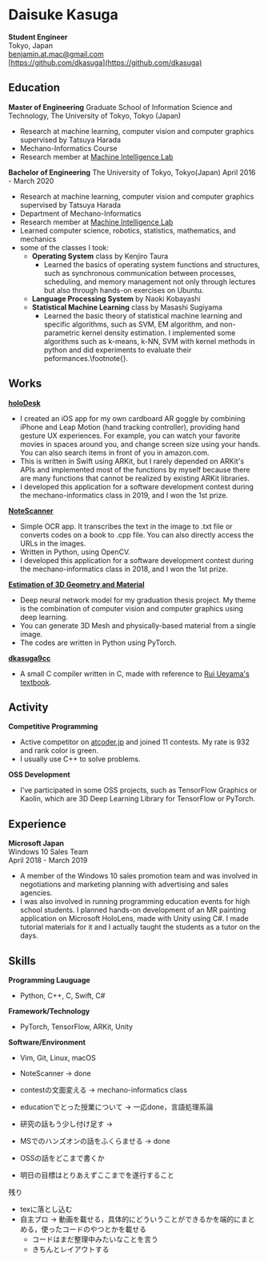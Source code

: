 # Daisuke Kasuga
**Student Engineer**<br>
Tokyo, Japan<br>
benjamin.at.mac@gmail.com<br>
[https://github.com/dkasuga](https://github.com/dkasuga)

## Education
**Master of Engineering**
Graduate School of Information Science and Technology, The University of Tokyo, Tokyo (Japan)
- Research at machine learning, computer vision and computer graphics supervised by Tatsuya Harada
- Mechano-Informatics Course
- Research member at [Machine Intelligence Lab](https://www.mi.t.u-tokyo.ac.jp/en/)

**Bachelor of Engineering**
The University of Tokyo, Tokyo(Japan)
April 2016 - March 2020
- Research at machine learning, computer vision and computer graphics supervised by Tatsuya Harada
- Department of Mechano-Informatics
- Research member at [Machine Intelligence Lab](https://www.mi.t.u-tokyo.ac.jp/en/)
- Learned computer science, robotics, statistics, mathematics, and mechanics
- some of the classes I took:
    - **Operating System** class by Kenjiro Taura
        - Learned the basics of operating system functions and structures, such as synchronous communication between processes, scheduling, and memory management not only through lectures but also through hands-on exercises on Ubuntu.
    - **Language Processing System** by Naoki Kobayashi
    - **Statistical Machine Learning** class by Masashi Sugiyama
        - Learned the basic theory of statistical machine learning and specific algorithms, such as SVM, EM algorithm, and non-parametric kernel density estimation. I implemented some algorithms such as k-means, k-NN, SVM with kernel methods in python and did experiments to evaluate their peformances.\footnote{}.

## Works
**[holoDesk](https://twitter.com/benmon0412/status/1085146690250694656?s=20)**
- I created an iOS app for my own cardboard AR goggle by combining iPhone and Leap Motion (hand tracking controller), providing hand gesture UX experiences. For example, you can watch your favorite movies in spaces around you, and change screen size using your hands. You can also search items in front of you in amazon.com.
- This is written in Swift using ARKit, but I rarely depended on ARKit's APIs and implemented most of the functions by myself because there are many functions that cannot be realized by existing ARKit libraries.
- I developed this application for a software development contest during the mechano-informatics class in 2019, and I won the 1st prize.

**[NoteScanner](https://github.com/dkasuga/NoteScanner)**
- Simple OCR app. It transcribes the text in the image to .txt file or converts codes on a book to .cpp file. You can also directly access the URLs in the images.
- Written in Python, using OpenCV.
- I developed this application for a software development contest during the mechano-informatics class in 2018, and I won the 1st prize.

**[Estimation of 3D Geometry and Material](https://github.com/dkasuga/EstimationOf3DGeometryAndMaterial)**
- Deep neural network model for my graduation thesis project. My theme is the combination of computer vision and computer graphics using deep learning.
- You can generate 3D Mesh and physically-based material from a single image.
- The codes are written in Python using PyTorch.

**[dkasuga9cc](https://github.com/dkasuga/dkasuga9cc)**
- A small C compiler written in C, made with reference to [Rui Ueyama's textbook](https://www.sigbus.info/compilerbook).


## Activity
**Competitive Programming**
- Active competitor on [atcoder.jp](https://atcoder.jp) and joined 11 contests. My rate is 932 and rank color is green.
- I usually use C++ to solve problems.

**OSS Development**
- I've participated in some OSS projects, such as TensorFlow Graphics or Kaolin, which are 3D Deep Learning Library for TensorFlow or PyTorch.

## Experience
**Microsoft Japan**<br>
Windows 10 Sales Team<br>
April 2018 - March 2019
- A member of the Windows 10 sales promotion team and was involved in negotiations and marketing planning with advertising and sales agencies.
- I was also involved in running programming education events for high school students. I planned hands-on development of an MR painting application on Microsoft HoloLens, made with Unity using C#. I made tutorial materials for it and I actually taught the students as a tutor on the days.

## Skills
**Programming Lauguage**
- Python, C++, C, Swift, C#

**Framework/Technology**
- PyTorch, TensorFlow, ARKit, Unity

**Software/Environment**
- Vim, Git, Linux, macOS

- NoteScanner -> done
- contestの文面変える -> mechano-informatics class
- educationでとった授業について -> 一応done，言語処理系論
- 研究の話もう少し付け足す ->
- MSでのハンズオンの話をふくらませる -> done
- OSSの話をどこまで書くか

- 明日の目標はとりあえずここまでを遂行すること

残り
- texに落とし込む
- 自主プロ -> 動画を載せる，具体的にどういうことができるかを端的にまとめる，使ったコードのやつとかを載せる
    - コードはまだ整理中みたいなことを言う
    - きちんとレイアウトする

